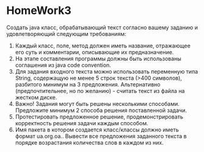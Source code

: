 # HomeWork3
Создать java класс, обрабатывающий текст согласно вашему заданию и удовлетворяющий следующим требованиям:
1. Каждый класс, поле, метод должен иметь название, отражающее его суть и комментарии, описывающие их предназначение.
2. На этапе составления программы должны быть использованы соглашения из java code convention.
3. Для задания входного текста можно использовать переменную типа String, содержащую не менее 5 строк текста (>400 символов), разбитого минимум на 3 предложения. Альтернативно (предпочтительнее, но по желанию) - считать текст из файла на жестком диске.
4. Важно! Задания могут быть решены несколькими способами. Предложите минимум 2 способа решения поставленной задачи.
5. Протестировать предложенное решение, продемонстрировать корректность решения задачи каждым способом.
6. Имя пакета в котором создается класс/классы должно иметь формат ua.org.oa.<Jira Login>.
Вывести все предложения заданного текста в порядке возрастания количества слов в каждом из них.

